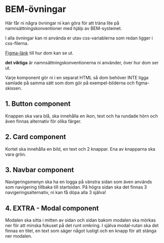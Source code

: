 # BEM-övningar

Här får ni några övningar ni kan göra för att träna lite på namnsättningskonventioner med hjälp av BEM-systemet.

I alla övningar kan ni använda er utav css-variablerna som redan ligger i css-filerna.

 [Figma-länk](https://www.figma.com/design/UPuKKaP7FtMeEgfOVADAQ8/Untitled?node-id=0-1&t=l96uz1Y6rLGQ7LoB-1) till hur dom kan se ut.

**det viktiga** är namnsättningskonventionerna ni använder, över hur dom ser ut.

Varje komponent gör ni i en separat HTML så dom behöver INTE ligga samlade på samma sätt som dom gör på exempel-bilderna och figma-skissen.

## 1. Button component

Knappen ska vara blå, ska innehålla en ikon, text och ha rundade hörn och även finnas alternativ för olika färger.

## 2. Card component

Kortet ska innehålla en bild, en text och 2 knappar.
Ena av knapparna ska vara grön.

## 3. Navbar component

Navigeringsmenyn ska ha en logga på vänstra sidan som även används som navigering tillbaka till startsidan. 
På högra sidan ska det finnas 3 navigeringsalternativ, ni kan få döpa alla 3 själva!

## 4. EXTRA - Modal component
Modalen ska sitta i mitten av sidan och sidan bakom modalen ska mörkas ner för att minska fokuset på det runt omkring.
I själva modal-rutan ska det finnas en titel, en text som säger något lustigt och en knapp för att stänga ner modalen.